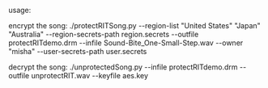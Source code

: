 usage:

encrypt the song:
./protectRITSong.py --region-list "United States" "Japan" "Australia" --region-secrets-path region.secrets --outfile protectRITdemo.drm --infile Sound-Bite_One-Small-Step.wav --owner "misha" --user-secrets-path user.secrets

decrypt the song:
./unprotectedSong.py --infile protectRITdemo.drm --outfile unprotectRIT.wav --keyfile aes.key